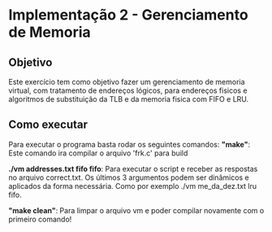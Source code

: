 # Implementação 2 - Gerenciamento de Memoria


## Objetivo

Este exercício tem como objetivo fazer um gerenciamento de memoria virtual, com tratamento de endereços lógicos, para endereços fisicos e algoritmos de substituição da TLB e da memoria fisica com FIFO e LRU.

## Como executar

Para executar o programa basta rodar os seguintes comandos:
**"make"**: Este comando ira compilar o arquivo 'frk.c' para build

**./vm addresses.txt fifo fifo**: Para executar o script e receber as respostas no arquivo correct.txt. Os últimos 3 argumentos podem ser dinâmicos e aplicados da forma necessária. Como por exemplo ./vm me_da_dez.txt lru fifo.

**"make clean"**: Para limpar o arquivo vm e poder compilar novamente com o primeiro comando!